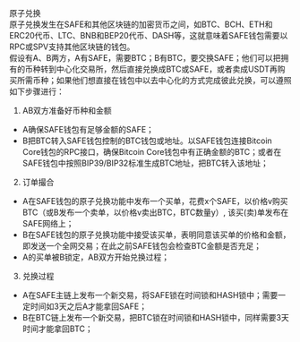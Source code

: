 原子兑换  
  原子兑换发生在SAFE和其他区块链的加密货币之间，如BTC、BCH、ETH和ERC20代币、LTC、BNB和BEP20代币、DASH等，这就意味着SAFE钱包需要以RPC或SPV支持其他区块链的钱包。  
  假设有A、B两方，A有SAFE，需要BTC；B有BTC，要交换SAFE；他们可以把拥有的币种转到中心化交易所，然后直接兑换成BTC或SAFE，或者卖成USDT再购买所需币种；如果他们想直接在钱包中以去中心化的方式完成彼此兑换，可以遵照如下步骤进行：

1.  AB双方准备好币种和金额
   - A确保SAFE钱包有足够金额的SAFE；
   - B把BTC转入SAFE钱包控制的BTC钱包或地址。以SAFE钱包连接Bitcoin Core钱包的RPC接口，确保Bitcoin Core钱包中有正确金额的BTC；或者在SAFE钱包中按照BIP39/BIP32标准生成BTC地址，把BTC转入该地址；

2.  订单撮合
  - A在SAFE钱包的原子兑换功能中发布一个买单，花费x个SAFE，以价格v购买BTC（或B发布一个卖单，以价格v卖出BTC，BTC数量y）, 该买(卖)单发布在SAFE网络上；
  - B在SAFE钱包的原子兑换功能中接受该买单，表明同意该买单的价格和金额，即发送一个全网交易；在此之前SAFE钱包会检查BTC金额是否充足；
  - A的买单被B锁定，AB双方开始兑换过程；

3. 兑换过程
  - A在SAFE主链上发布一个新交易，将SAFE锁在时间锁和HASH锁中；需要一定时间如3天之后A才能拿回SAFE；
  - B在BTC链上发布一个新交易，把BTC锁在时间锁和HASH锁中，同样需要3天时间才能拿回BTC；
